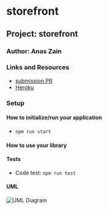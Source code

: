 # storefront

## Project: storefront

### Author: Anas Zain

### Links and Resources

- [submission PR]()
- [Heroku]()


### Setup

#### How to initialize/run your application 

- `npm run start`

#### How to use your library 
#### Tests
- Code test: `npm run test`

#### UML

![UML Diagram](./assests/store.png)